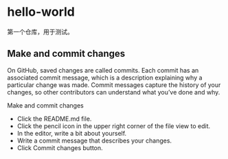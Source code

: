 # hello-world
第一个仓库，用于测试。

## Make and commit changes
On GitHub, saved changes are called commits. Each commit has an associated commit message, which is a description explaining why a particular change was made. Commit messages capture the history of your changes, so other contributors can understand what you’ve done and why.

Make and commit changes
* Click the README.md file.
* Click the  pencil icon in the upper right corner of the file view to edit.
* In the editor, write a bit about yourself.
* Write a commit message that describes your changes.
* Click Commit changes button.
